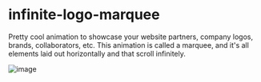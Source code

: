 # infinite-logo-marquee
Pretty cool animation to showcase your website partners, company logos, brands, collaborators, etc. This animation is called a marquee, and it's all elements laid out horizontally and that scroll infinitely.

![image](https://github.com/user-attachments/assets/28e1db54-cf68-4fdd-b285-4cb1b9939b3d)
